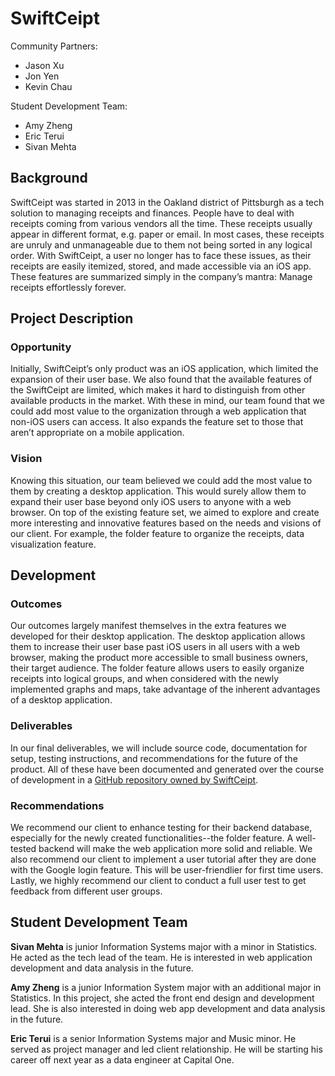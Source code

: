 # SwiftCeipt

Community Partners:
- Jason Xu
- Jon Yen
- Kevin Chau

Student Development Team:
- Amy Zheng
- Eric Terui
- Sivan Mehta

        
## Background
SwiftCeipt was started in 2013 in the Oakland district of Pittsburgh as a tech solution to managing receipts and finances. People have to deal with receipts coming from various vendors all the time. These receipts usually appear in different format, e.g. paper or email. In most cases, these receipts are unruly and unmanageable due to them not being sorted in any logical order. With SwiftCeipt, a user no longer has to face these issues, as their receipts are easily itemized, stored, and made accessible via an iOS app. These features are summarized simply in the company’s mantra: Manage receipts effortlessly forever.

## Project Description

### Opportunity 

Initially, SwiftCeipt’s only product was an iOS application, which limited the expansion of their user base. We also found that the available features of the SwiftCeipt are limited, which makes it hard to distinguish from other available products in the market. With these in mind, our team found that we could add most value to the organization through a web application that non-iOS users can access. It also expands the feature set to those that aren’t appropriate on a mobile application.

### Vision

Knowing this situation, our team believed we could add the most value to them by creating a desktop application. This would surely allow them to expand their user base beyond only iOS users to anyone with a web browser. On top of the existing feature set, we aimed to explore and create more interesting and innovative features based on the needs and visions of our client. For example, the folder feature to organize the receipts, data visualization feature.

## Development

### Outcomes

Our outcomes largely manifest themselves in the extra features we developed for their desktop application. The desktop application allows them to increase their user base past iOS users in all users with a web browser, making the product more accessible to small business owners, their target audience. The folder feature allows users to easily organize receipts into logical groups, and when considered with the newly implemented graphs and maps, take advantage of the inherent advantages of a desktop application.

### Deliverables

In our final deliverables, we will include source code, documentation for setup, testing instructions, and recommendations for the future of the product. All of these have been documented and generated over the course of development in a [GitHub repository owned by SwiftCeipt](https://github.com/swiftceipt/SC-XW1).

### Recommendations

We recommend our client to enhance testing for their backend database, especially for the newly created functionalities--the folder feature. A well-tested backend will make the web application more solid and reliable. We also recommend our client to implement a user tutorial after they are done with the Google login feature. This will be user-friendlier for first time users. Lastly, we highly recommend our client to conduct a full user test to get feedback from different user groups. 

## Student Development Team

**Sivan Mehta** is junior Information Systems major with a minor in Statistics. He acted as the tech lead of the team. He is interested in web application development and data analysis in the future.

**Amy Zheng** is a junior Information System major with an additional major in Statistics. In this project, she acted the front end design and development lead. She is also interested in doing web app development and data analysis in the future.

**Eric Terui** is a senior Information Systems major and Music minor. He served as project manager and led client relationship. He will be starting his career off next year as a data engineer at Capital One.

